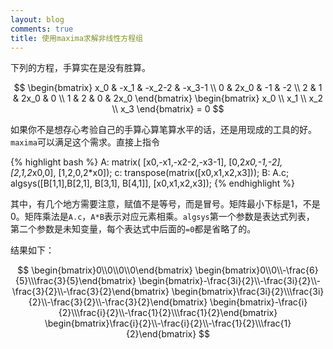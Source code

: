 ```yaml
---
layout: blog
comments: true
title: 使用maxima求解非线性方程组
---
```


下列的方程，手算实在是没有胜算。

$$
\begin{bmatrix}
	x_0 & -x_1 & -x_2-2 & -x_3-1 \\
	0   & 2x_0 & -1 & -2 \\
	2   & 1    & 2x_0 & 0 \\
	1   & 2    &   0 & 2x_0 
\end{bmatrix}
\begin{bmatrix}
	x_0 \\ x_1 \\ x_2 \\ x_3 
\end{bmatrix} = 0
$$

如果你不是想存心考验自己的手算心算笔算水平的话，还是用现成的工具的好。`maxima`可以满足这个需求。直接上指令

{% highlight bash %}
A: matrix(
[x0,-x1,-x2-2,-x3-1],
[0,2*x0,-1,-2],
[2,1,2*x0,0],
[1,2,0,2*x0]);
c: transpose(matrix([x0,x1,x2,x3]));
B: A.c;
algsys([B[1,1],B[2,1], B[3,1], B[4,1]], [x0,x1,x2,x3]);
{% endhighlight %}

其中，有几个地方需要注意，赋值不是等号，而是冒号。矩阵最小下标是1，不是0。矩阵乘法是`A.c`，`A*B`表示对应元素相乘。`algsys`第一个参数是表达式列表，
第二个参数是未知变量，每个表达式中后面的`=0`都是省略了的。

结果如下：

$$
\begin{bmatrix}0\\0\\0\\0\end{bmatrix}
\begin{bmatrix}0\\0\\-\frac{6}{5}\\\frac{3}{5}\end{bmatrix}
\begin{bmatrix}-\frac{3i}{2}\\-\frac{3i}{2}\\-\frac{3}{2}\\-\frac{3}{2}\end{bmatrix}
\begin{bmatrix}\frac{3i}{2}\\\frac{3i}{2}\\-\frac{3}{2}\\-\frac{3}{2}\end{bmatrix}
\begin{bmatrix}-\frac{i}{2}\\\frac{i}{2}\\-\frac{1}{2}\\\frac{1}{2}\end{bmatrix}
\begin{bmatrix}\frac{i}{2}\\-\frac{i}{2}\\-\frac{1}{2}\\\frac{1}{2}\end{bmatrix}
$$

